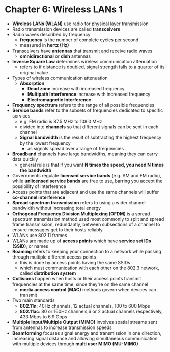 # Chapter 6: Wireless LANs 1

- **Wireless LANs (WLAN)** use radio for physical layer transmission
- Radio transmission devices are called **transceivers**
- Radio waves described by frequency
    - **frequency** is the number of complete cycles per second
    - measured in **hertz (Hz)**
- Transceivers have **antennas** that transmit and receive radio waves
    - **omnidirectional** or **dish** antennas
- **Inverse Square Law** determines wireless communication attenuation
    - refers to if distance is doubled, signal strength falls to a quarter of its original value
- Types of wireless communication attenuation
    - **Absorption**
        - **Dead zone** increase with increased frequency
        - **Multipath Interference** increase with increased frequency
        - **Electromagnetic Interference**
- **Frequency spectrum** refers to the range of all possible frequencies
- **Service bands** refer to the subsets of frequencies dedicated to specific services
    - e.g. FM radio is 87.5 MHz to 108.0 MHz
    - divided into **channels** so that different signals can be sent in each channel
    - **Signal bandwidth** is the result of subtracting the highest frequency by the lowest frequency
        - as signals spread over a range of frequencies
- **Broadband** channels have large bandwidths, meaning they can carry data quickly
    - general rule is that if you want **N times the speed, you need N times the bandwidth**
- Governments regulate **licensed service bands** (e.g. AM and FM radio), while **unlicensed service bands** are free to use, barring you accept the possibility of interference 
- Access points that are adjacent and use the same channels will suffer **co-channel interference**
- **Spread spectrum transmission** refers to using a wider channel bandwidth without increasing total energy
- **Orthogonal Frequency Division Multiplexing (OFDM)** is a spread spectrum transmission method used most commonly to split and spread frame transmission, redundantly, between subsections of a channel to ensure messages get to their hosts reliably
- WLANs use 802.11 frames
- WLANs are made up of **access points** which have **service set IDs (SSID)**, or names
- **Roaming** refers to keeping your connection to a network while passing through multiple different access points
    - this is done by access points having the same SSIDs
    - which must communication with each other on the 802.3 network, called **distribution system**
- **Collisions** happen when hosts or their access points transmit frequencies at the same time, since they're on the same channel
    - **media access control (MAC)**  methods govern when devices can transmit
- Two main standards
    - **802.11n**: 40Hz channels, 12 actual channels, 100 to 600 Mbps
    - **802.11ac**: 80 or 160Hz channels,6 or 2 actual channels respectively, 433 Mbps to 6.9 Gbps
- **Multiple Input/Multiple Output (MIMO)** involves spatial streams sent from antennas to increase transmission speeds
- **Beamforming** focuses signal energy and transmission in one direction, increasing signal distance and allowing simultaneous communication with multiple devices through **multi user MIMO (MU-MIMO)**
